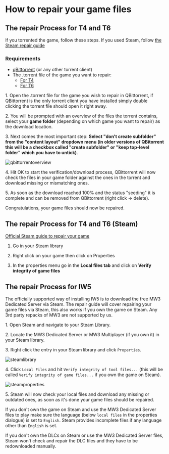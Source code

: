 # How to repair your game files

## The repair Process for T4 and T6

<Alert variant="tip">

If you torrented the game, follow these steps. If you used Steam, follow [the Steam repair guide](#the-repair-process-for-t4-and-t6-steam)

</Alert>

### Requirements

* [qBittorrent](https://www.fosshub.com/qBittorrent.html) (or any other torrent client)
* The .torrent file of the game you want to repair:
  * [For T4](https://plutonium.pw/pluto_t4_full_game.torrent)
  * [For T6](https://plutonium.pw/pluto_t6_full_game.torrent)

1\. Open the .torrent file for the game you wish to repair in QBittorrent, if QBittorrent is the only torrent client you have installed simply double clicking the torrent file should open it right away.

2\. You will be prompted with an overview of the files the torrent contains, select your **game folder** (depending on which game you want to repair) as the download location.

3\. Next comes the most important step: **Select "don't create subfolder" from the "content layout" dropdown menu (in older versions of QBitorrent this will be a checkbox called "create subfolder" or "keep top-level folder" which you have to untick)**.

![qbittorrentoverview](/images/docs/repair/cad1CXU.png)

4\. Hit OK to start the verification/download process, QBittorrent will now check the files in your game folder against the ones in the torrent and download missing or mismatching ones.

5\. As soon as the download reached 100% and the status "seeding" it is complete and can be removed from QBittorrent (right click -> delete).

Congratulations, your game files should now be repaired.

## The repair Process for T4 and T6 (Steam)

[Official Steam guide to repair your game](https://help.steampowered.com/en/faqs/view/0C48-FCBD-DA71-93EB)

1. Go in your Steam library

2. Right click on your game then click on Properties

3. In the properties menu go in the **Local files tab** and click on **Verify integrity of game files**

## The repair Process for IW5

<Alert variant="warning">

The officially supported way of installing IW5 is to download the free MW3 Dedicated Server via Steam. The repair guide will cover repairing your game files via Steam, this also works if you own the game on Steam.
Any 3rd party repacks of MW3 are not supported by us.

</Alert>

1\. Open Steam and navigate to your Steam Library.

2\. Locate the MW3 Dedicated Server or MW3 Multiplayer (if you own it) in your Steam library.

3\. Right click the entry in your Steam library and click `Properties`.

![steamlibrary](/images/docs/repair/7PASWFp.png)

4\. Click `Local Files` and hit `Verify integrity of tool files...` (this will be called `Verify integrity of game files...` if you own the game on Steam).

![steamproperties](/images/docs/repair/qyfKXnz.png)

5\. Steam will now check your local files and download any missing or outdated ones, as soon as it's done your game files should be repaired.

<Alert variant="warning">

If you don't own the game on Steam and use the MW3 Dedicated Server files to play make sure the language (below `local files` in the properties dialogue) is set to `English`.
Steam provides incomplete files if any language other than `English` is set.

</Alert>

<Alert variant="warning">

If you don't own the DLCs on Steam or use the MW3 Dedicated Server files, Steam won't check and repair the DLC files and they have to be redownloaded manually.

</Alert>

